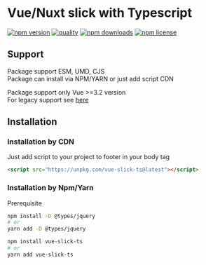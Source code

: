 # Vue/Nuxt slick with Typescript

[![npm version](https://img.shields.io/npm/v/vue-slick-ts.svg?style=flat-square)](http://badge.fury.io/js/vue-slick-ts)
[![quality](https://packagequality.com/shield/vue-slick-ts.svg)](https://packagequality.com/#?package=vue-slick-ts)
[![npm downloads](https://img.shields.io/npm/dm/vue-slick-ts.svg?style=flat-square)](http://badge.fury.io/js/vue-slick-ts)
[![npm license](https://img.shields.io/npm/l/vue-slick-ts.svg?style=flat-square)](http://badge.fury.io/js/vue-slick-ts)

## Support

Package support ESM, UMD, CJS <br />
Package can install via NPM/YARN or just add script CDN <br/>

Package support only Vue >=3.2 version</br>
For legacy support see [here](https://www.npmjs.com/package/vue-slick)

## Installation

### Installation by CDN

Just add script to your project to footer in your body tag <br/>

```html
<script src="https://unpkg.com/vue-slick-ts@latest"></script>
```

### Installation by Npm/Yarn

Prerequisite

```sh
npm install -D @types/jquery
# or
yarn add -D @types/jquery
```

```sh
npm install vue-slick-ts
# or
yarn add vue-slick-ts
```
